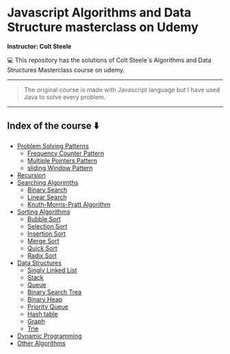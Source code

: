 # Javascript Algorithms and Data Structure masterclass on Udemy

**Instructor: Colt Steele**

:computer: This repository has the solutions of Colt Steele´s Algorithms and 
Data Structures Masterclass course on udemy. 

---
> The original course is made with Javascript language but I have used
Java to solve every problem.

---
## Index of the course :arrow_down:

- [Problem Solving Patterns](https://docs.oracle.com/javase/8/docs/api/javax/swing/package-summary.html)
    - [Frequency Counter Pattern](https://docs.oracle.com/javase/8/docs/api/javax/swing/package-summary.html)
    - [Multiple Pointers Pattern]()
    - [sliding Window Pattern]()
- [Recursion]()
- [Searching Algorimths]()
    - [Binary Search]()
    - [Linear Search]()
    - [Knuth-Morris-Pratt Algorithm]()
- [Sorting Algorithms]()
    - [Bubble Sort]()
    - [Selection Sort]()
    - [Insertion Sort]()
    - [Merge Sort]()
    - [Quick Sort]()
    - [Radix Sort]()
- [Data Structures]()
    - [Singly Linked List]()
    - [Stack]()
    - [Queue]()
    - [Binary Search Trea]()
    - [Binary Heap]()
    - [Priority Queue]()
    - [Hash table]()
    - [Graph]()
    - [Trie]()
- [Dynamic Programming]()
- [Other Algorithms]()
